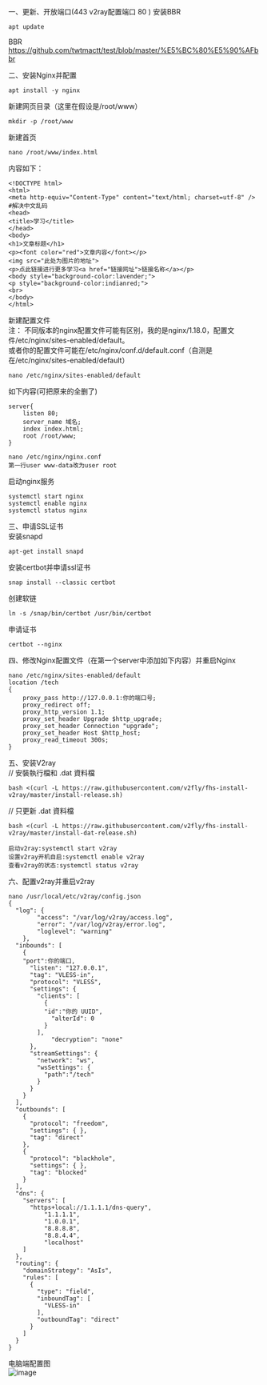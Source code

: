 一、更新、开放端口(443  v2ray配置端口 80 ) 安装BBR  
```
apt update
```

BBR      https://github.com/twtmactt/test/blob/master/%E5%BC%80%E5%90%AFbbr  

二、安装Nginx并配置  
```
apt install -y nginx
```

新建网页目录（这里在假设是/root/www）  
```
mkdir -p /root/www
```

新建首页  
```
nano /root/www/index.html
```
内容如下：  
```
<!DOCTYPE html>
<html>
<meta http-equiv="Content-Type" content="text/html; charset=utf-8" /> #解决中文乱码
<head>
<title>学习</title>
</head>
<body>
<h1>文章标题</h1>
<p><font color="red">文章内容</font></p>
<img src="此处为图片的地址">
<p>点此链接进行更多学习<a href="链接网址">链接名称</a></p>
<body style="background-color:lavender;">
<p style="background-color:indianred;">
<br>
</body>
</html>
```

新建配置文件  
注： 不同版本的nginx配置文件可能有区别，我的是nginx/1.18.0，配置文件/etc/nginx/sites-enabled/default。  
或者你的配置文件可能在/etc/nginx/conf.d/default.conf（自测是在/etc/nginx/sites-enabled/default）  
```
nano /etc/nginx/sites-enabled/default
```
如下内容(可把原来的全删了)  
```
server{
    listen 80;
    server_name 域名;
    index index.html;
    root /root/www;
}
```
```
nano /etc/nginx/nginx.conf
第一行user www-data改为user root
```

启动nginx服务  
```
systemctl start nginx
systemctl enable nginx
systemctl status nginx
```

三、申请SSL证书  
安装snapd  
```
apt-get install snapd
```

安装certbot并申请ssl证书
```
snap install --classic certbot
```

创建软链
```
ln -s /snap/bin/certbot /usr/bin/certbot
```

申请证书
```
certbot --nginx
```

四、修改Nginx配置文件（在第一个server中添加如下内容）并重启Nginx
```
nano /etc/nginx/sites-enabled/default
location /tech
{
    proxy_pass http://127.0.0.1:你的端口号;
    proxy_redirect off;
    proxy_http_version 1.1;
    proxy_set_header Upgrade $http_upgrade;
    proxy_set_header Connection "upgrade";
    proxy_set_header Host $http_host;
    proxy_read_timeout 300s;
}
```

五、安装V2ray  
// 安裝執行檔和 .dat 資料檔  
```
bash <(curl -L https://raw.githubusercontent.com/v2fly/fhs-install-v2ray/master/install-release.sh)
```

// 只更新 .dat 資料檔  
```
bash <(curl -L https://raw.githubusercontent.com/v2fly/fhs-install-v2ray/master/install-dat-release.sh)
```
```
启动v2ray:systemctl start v2ray
设置v2ray开机自启:systemctl enable v2ray
查看v2ray的状态:systemctl status v2ray
```

六、配置v2ray并重启v2ray  
```
nano /usr/local/etc/v2ray/config.json
{
  "log": {
        "access": "/var/log/v2ray/access.log",
        "error": "/var/log/v2ray/error.log",
        "loglevel": "warning"
    },
  "inbounds": [
    {
    "port":你的端口,
      "listen": "127.0.0.1",
      "tag": "VLESS-in",
      "protocol": "VLESS",
      "settings": {
        "clients": [
          {
          "id":"你的 UUID",
            "alterId": 0
          }
        ],
            "decryption": "none"
      },
      "streamSettings": {
        "network": "ws",
        "wsSettings": {
          "path":"/tech" 
        }
      }
    }
  ],
  "outbounds": [
    {
      "protocol": "freedom",
      "settings": { },
      "tag": "direct"
    },
    {
      "protocol": "blackhole",
      "settings": { },
      "tag": "blocked"
    }
  ],
  "dns": {
    "servers": [
      "https+local://1.1.1.1/dns-query",
          "1.1.1.1",
          "1.0.0.1",
          "8.8.8.8",
          "8.8.4.4",
          "localhost"
    ]
  },
  "routing": {
    "domainStrategy": "AsIs",
    "rules": [
      {
        "type": "field",
        "inboundTag": [
          "VLESS-in"
        ],
        "outboundTag": "direct"
      }
    ]
  }
}
```

电脑端配置图  
![image](https://photoself.eu.org/images/2022/08/23/1111.png)

